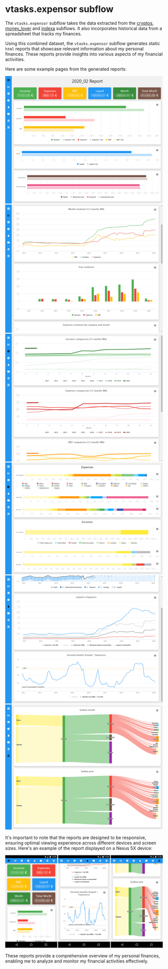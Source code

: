 # vtasks.expensor subflow

The `vtasks.expensor` subflow takes the data extracted from the [cryptos](../cryptos/README.md), [money_lover](../money_lover/README.md) and [indexa](../indexa/README.md) subflows. It also incorporates historical data from a spreadsheet that tracks my finances.

Using this combined dataset, the `vtasks.expensor` subflow generates static `html` reports that showcase relevant information about my personal finances. These reports provide insights into various aspects of my financial activities.

Here are some example pages from the generated reports:

![report_dashboard](/images/expensor_report_1_dashboard.png)
![report_evolution](/images/expensor_report_2_evolution.png)
![report_comparison](/images/expensor_report_3_comparison.png)
![report_pies](/images/expensor_report_4_pies.png)
![report_liquid](/images/expensor_report_5_liquid.png)
![report_sankey](/images/expensor_report_8_sankey.png)

It's important to note that the reports are designed to be responsive, ensuring optimal viewing experience across different devices and screen sizes. Here's an example of the report displayed on a Nexus 5X device:

![report_nexus_5X](/images/expensor_report_nexus_5X.png)

These reports provide a comprehensive overview of my personal finances, enabling me to analyze and monitor my financial activities effectively.
